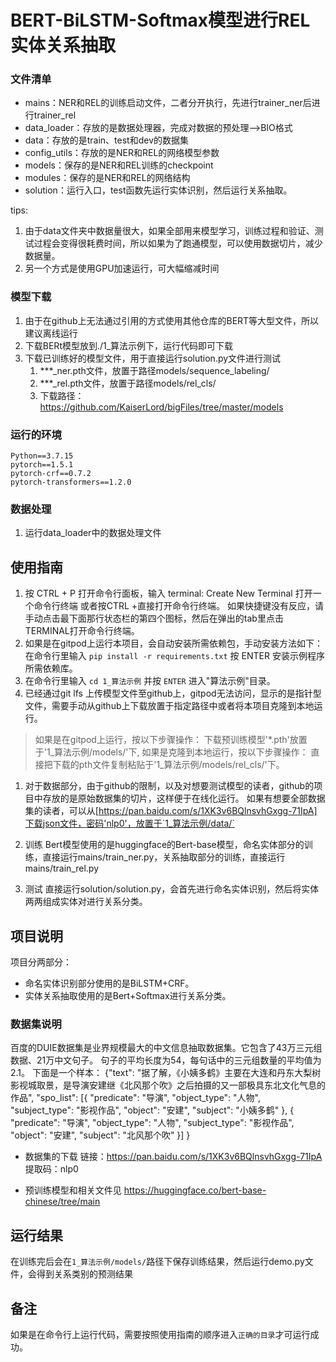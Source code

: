 # BERT-BiLSTM-Softmax模型进行REL实体关系抽取

### 文件清单
- mains：NER和REL的训练启动文件，二者分开执行，先进行trainer_ner后进行trainer_rel
- data_loader：存放的是数据处理器，完成对数据的预处理-->BIO格式
- data：存放的是train、test和dev的数据集
- config_utils：存放的是NER和REL的网络模型参数
- models：保存的是NER和REL训练的checkpoint
- modules：保存的是NER和REL的网络结构
- solution：运行入口，test函数先运行实体识别，然后运行关系抽取。

tips:
1. 由于data文件夹中数据量很大，如果全部用来模型学习，训练过程和验证、测试过程会变得很耗费时间，所以如果为了跑通模型，可以使用数据切片，减少数据量。
2. 另一个方式是使用GPU加速运行，可大幅缩减时间


### 模型下载
1. 由于在github上无法通过引用的方式使用其他仓库的BERT等大型文件，所以建议离线运行
2. 下载BERt模型放到./1_算法示例下，运行代码即可下载
3. 下载已训练好的模型文件，用于直接运行solution.py文件进行测试
   1. ***_ner.pth文件，放置于路径models/sequence_labeling/
   2. ***_rel.pth文件，放置于路径models/rel_cls/
   3. 下载路径：https://github.com/KaiserLord/bigFiles/tree/master/models


### 运行的环境
```
Python==3.7.15
pytorch==1.5.1
pytorch-crf==0.7.2
pytorch-transformers==1.2.0
```

### 数据处理
1. 运行data_loader中的数据处理文件


## 使用指南
1. 按 CTRL + P 打开命令行面板，输入 terminal: Create New Terminal 打开一个命令行终端 或者按CTRL +直接打开命令行终端。
如果快捷键没有反应，请手动点击最下面那行状态栏的第四个图标，然后在弹出的tab里点击TERMINAL打开命令行终端。
2. 如果是在gitpod上运行本项目，会自动安装所需依赖包，手动安装方法如下： 在命令行里输入 `pip install -r requirements.txt` 按 ENTER 安装示例程序所需依赖库。
3. 在命令行里输入 `cd 1_算法示例` 并按 `ENTER` 进入"算法示例"目录。
4. 已经通过git lfs 上传模型文件至github上，gitpod无法访问，显示的是指针型文件，需要手动从github上下载放置于指定路径中或者将本项目克隆到本地运行。

> 如果是在gitpod上运行，按以下步骤操作：
> 下载预训练模型'*.pth'放置于'1_算法示例/models/'下,
> 如果是克隆到本地运行，按以下步骤操作：
> 直接把下载的pth文件复制粘贴于'1_算法示例/models/rel_cls/'下。

1. 对于数据部分，由于github的限制，以及对想要测试模型的读者，github的项目中存放的是原始数据集的切片，这样便于在线化运行。
如果有想要全部数据集的读者，可以从[https://pan.baidu.com/s/1XK3v6BQlnsvhGxgg-71IpA]下载json文件，密码'nlp0'，放置于`1_算法示例/data/`

1. 训练
Bert模型使用的是huggingface的Bert-base模型，命名实体部分的训练，直接运行mains/train_ner.py，关系抽取部分的训练，直接运行mains/train_rel.py

1. 测试
直接运行solution/solution.py，会首先进行命名实体识别，然后将实体两两组成实体对进行关系分类。


## 项目说明
项目分两部分：
- 命名实体识别部分使用的是BiLSTM+CRF。
- 实体关系抽取使用的是Bert+Softmax进行关系分类。

### 数据集说明
百度的DUIE数据集是业界规模最大的中文信息抽取数据集。它包含了43万三元组数据、21万中文句子。
句子的平均长度为54，每句话中的三元组数量的平均值为2.1。
下面是一个样本：
{"text": "据了解，《小姨多鹤》主要在大连和丹东大梨树影视城取景，是导演安建继《北风那个吹》之后拍摄的又一部极具东北文化气息的作品", 
  "spo_list": [{
  "predicate": "导演",
  "object_type": "人物",
  "subject_type": "影视作品",
  "object": "安建",
  "subject": "小姨多鹤"
  }, {
  "predicate": "导演",
  "object_type": "人物",
  "subject_type": "影视作品",
  "object": "安建",
  "subject": "北风那个吹"
  }]
}

- 数据集的下载
链接：https://pan.baidu.com/s/1XK3v6BQlnsvhGxgg-71IpA 
提取码：nlp0 

- 预训练模型和相关文件见
https://huggingface.co/bert-base-chinese/tree/main

## 运行结果
在训练完后会在`1_算法示例/models/`路径下保存训练结果，然后运行demo.py文件，会得到关系类别的预测结果

## 备注
如果是在命令行上运行代码，需要按照使用指南的顺序进入`正确的目录`才可运行成功。